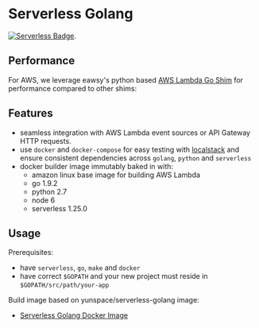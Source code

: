 # Serverless Golang

[![Serverless Badge](http://public.serverless.com/badges/v3.svg)](http://www.serverless.com). 


## Performance
For AWS, we leverage eawsy's python based [AWS Lambda Go Shim](https://github.com/eawsy/aws-lambda-go-shim) for performance compared to other shims:

## Features
- seamless integration with AWS Lambda event sources or API Gateway HTTP requests.
- use `docker` and `docker-compose` for easy testing with [localstack](https://github.com/localstack/localstack) and ensure consistent dependencies across `golang`, `python` and `serverless`
- docker builder image immutably baked in with: 
  - amazon linux base image for building AWS Lambda
  - go 1.9.2
  - python 2.7
  - node 6
  - serverless 1.25.0

## Usage
Prerequisites:
- have `serverless`, `go`, `make` and `docker`
- have correct `$GOPATH` and your new project must reside in `$GOPATH/src/path/your-app`

Build image based on yunspace/serverless-golang image:

- [Serverless Golang Docker Image](https://github.com/yunspace/serverless-golang/)


